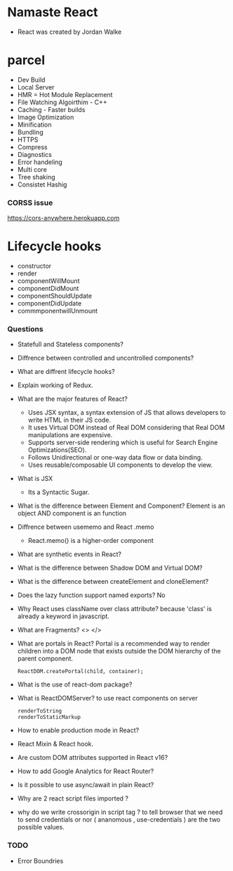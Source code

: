 # Namaste React
- React was created by Jordan Walke

# parcel

- Dev Build
- Local Server
- HMR = Hot Module Replacement
- File Watching Algoirthim - C++
- Caching - Faster builds
- Image Optimization
- Minification
- Bundling
- HTTPS
- Compress
- Diagnostics
- Error handeling
- Multi core
- Tree shaking
- Consistet Hashig



### CORSS issue 
https://cors-anywhere.herokuapp.com



# Lifecycle hooks
- constructor
- render
- componentWillMount
- componentDidMount
- componentShouldUpdate
- componentDidUpdate
- commmponentwillUnmount







### Questions


- Statefull and Stateless components?
- Diffrence between controlled and uncontrolled components?
- What are diffrent lifecycle hooks?
- Explain working of Redux.
- What are the major features of React?
   - Uses JSX syntax, a syntax extension of JS that allows developers to write HTML in their JS code.
   - It uses Virtual DOM instead of Real DOM considering that Real DOM manipulations are expensive.
   - Supports server-side rendering which is useful for Search Engine Optimizations(SEO).
   - Follows Unidirectional or one-way data flow or data binding.
   - Uses reusable/composable UI components to develop the view.
- What is JSX
   - Its a Syntactic Sugar.
- What is the difference between Element and Component?
   Element is an object AND component is an function
- Diffrence between usememo and React .memo
   - React.memo() is a higher-order component
- What are synthetic events in React?
- What is the difference between Shadow DOM and Virtual DOM?
- What is the difference between createElement and cloneElement?
- Does the lazy function support named exports?
   No
- Why React uses className over class attribute?
   because 'class' is already a keyword in javascript.
- What are Fragments?
   <> </>
- What are portals in React?
  Portal is a recommended way to render children into a DOM node that exists outside the DOM hierarchy of the parent component.
  ```
  ReactDOM.createPortal(child, container);
  ```
- What is the use of react-dom package?
- What is ReactDOMServer? 
  to use react components on server 
  ```
  renderToString
  renderToStaticMarkup
  ```
- How to enable production mode in React?
- React Mixin & React hook.
- Are custom DOM attributes supported in React v16?
- How to add Google Analytics for React Router?
- Is it possible to use async/await in plain React?
- Why are 2 react script files imported ?

- why do we write crossorigin in script tag ?
  to tell browser that we need to send credentials or nor ( ananomous , use-credentials ) are the two possible values.




### TODO

- Error Boundries
